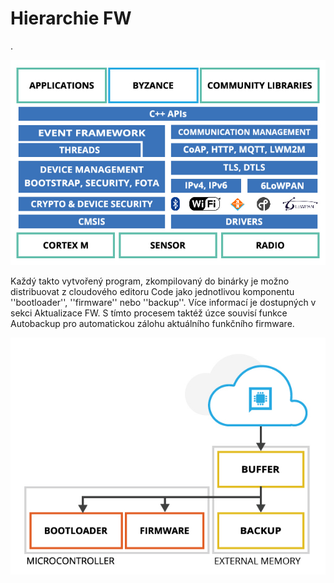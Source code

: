 # Hierarchie FW

.

![](../../.gitbook/assets/architektura_mbed.jpg)

Každý takto vytvořený program, zkompilovaný do binárky je možno distribuovat z cloudového editoru Code jako jednotlivou komponentu ''bootloader'', ''firmware'' nebo ''backup''. Více informací je dostupných v sekci Aktualizace FW. S tímto procesem taktéž úzce souvisí funkce Autobackup pro automatickou zálohu aktuálního funkčního firmware.

![](../../.gitbook/assets/aktualizace_hw.jpg)

